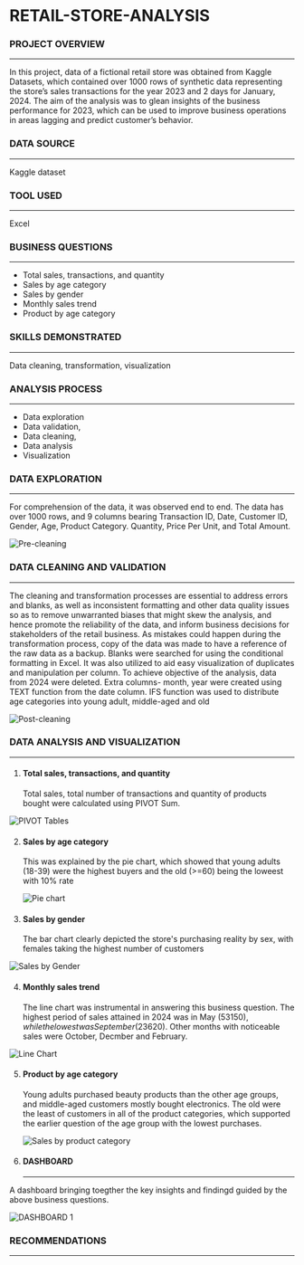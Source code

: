 # RETAIL-STORE-ANALYSIS
### PROJECT OVERVIEW
***
In this project, data of a fictional retail store was obtained from Kaggle Datasets, which contained over 1000 rows of synthetic data representing the store’s sales transactions for the year 2023 and 2 days for January, 2024. The aim of the analysis was to glean insights of the business performance for 2023, which can be used to improve business operations in areas lagging and predict customer’s behavior. 
### DATA SOURCE
***
Kaggle dataset
### TOOL USED
***
Excel
### BUSINESS QUESTIONS
***
- Total sales, transactions, and quantity
- Sales by age category
- Sales by gender
- Monthly sales trend
- Product by age category
### SKILLS DEMONSTRATED
***
 Data cleaning, transformation, visualization
### ANALYSIS PROCESS
***
- Data exploration
- Data validation, 
- Data cleaning, 
- Data analysis
- Visualization
### DATA EXPLORATION
***
For comprehension of the data, it was observed end to end. The data has over 1000 rows, and 9 columns bearing Transaction ID, Date, Customer ID, Gender, Age, Product Category. Quantity, Price Per Unit, and Total Amount. 



![Pre-cleaning](https://github.com/user-attachments/assets/9d9451e7-4734-4745-8bd3-28481828d79b)



### DATA CLEANING AND VALIDATION
***
The cleaning and transformation processes are essential to address errors and blanks, as well as inconsistent formatting and other data quality issues so as to remove unwarranted biases that might skew the analysis, and hence promote the reliability of the data, and inform business decisions for stakeholders of the retail business. 
 As mistakes could happen during the transformation process, copy of the data was made to have a reference of the raw data as a backup.
 Blanks were searched for using the conditional formatting in Excel. It was also utilized to aid easy visualization of duplicates and manipulation per column. 
 To achieve objective of the analysis, data from 2024 were deleted. 
 Extra columns- month, year were created using TEXT function from the date column. 
 IFS function was used to distribute age categories into young adult, middle-aged and old 




![Post-cleaning](https://github.com/user-attachments/assets/9b3e9ac8-0a6e-4cb1-9176-cc6e7c985761)


 
 ### DATA ANALYSIS AND VISUALIZATION
 ***
1. #### Total sales, transactions, and quantity
    Total sales, total number of transactions and quantity of products bought were calculated using PIVOT Sum. 
 


![PIVOT Tables](https://github.com/user-attachments/assets/ddd64e48-d475-4da0-b31f-db886d7d4906)

2. #### Sales by age category
   This was explained by the pie chart, which showed that young adults (18-39) were the highest buyers and the old (>=60) being the loweest with 10% rate



   ![Pie chart ](https://github.com/user-attachments/assets/45305568-a87e-422b-ba1a-c92779605297)

   
3. #### Sales by gender
   The bar chart clearly depicted the store's purchasing reality by sex, with females taking the highest number of customers




   
![Sales by Gender](https://github.com/user-attachments/assets/2142aa82-4099-4063-9943-a4673d7477ee)

   
4. #### Monthly sales trend
   The line chart was instrumental in answering this business question. The highest period of sales attained in 2024 was in May ($53150) , while the lowest was September ($23620). Other months with noticeable sales were October, Decmber and February. 










![Line Chart](https://github.com/user-attachments/assets/fc3b9514-99a8-4860-9937-c246c9c3ee9d)



   
   

  
5. #### Product by age category
   Young adults purchased beauty products than the other age groups, and middle-aged customers mostly bought electronics. The old were the least of customers in all of the product categories, which supported the earlier question of the age group with the lowest purchases. 
   


   
   ![Sales by product category](https://github.com/user-attachments/assets/e3fbb19b-1c97-4717-8907-8b1f37a179d8)




6. #### DASHBOARD
   ***
A dashboard bringing toegther the key insights and findingd guided by the above business questions.



![DASHBOARD 1](https://github.com/user-attachments/assets/84b0ab57-e9de-4c59-9ff4-9f06cc373a97)



### RECOMMENDATIONS
***
